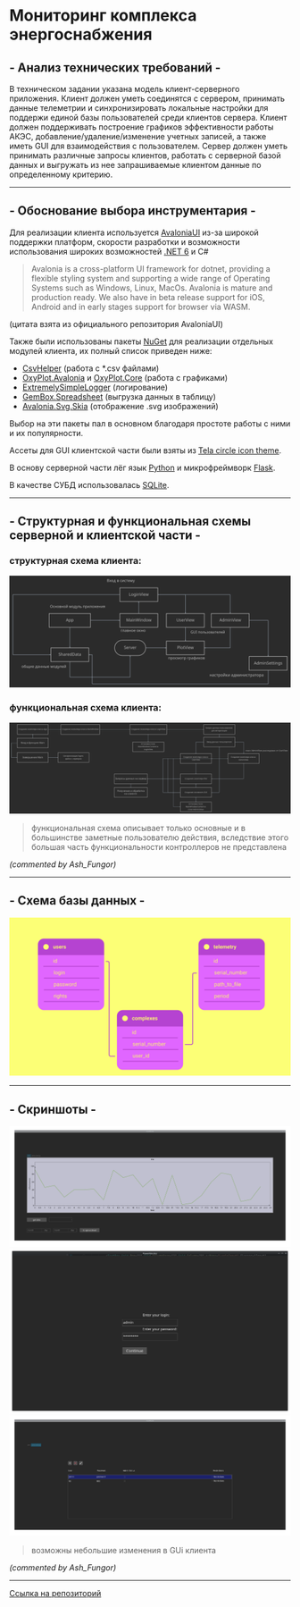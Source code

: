 # Мониторинг комплекса энергоснабжения

## - Анализ технических требований -

В техническом задании указана модель клиент-серверного приложения. Клиент должен уметь соединятся с сервером, принимать
данные телеметрии и синхронизировать локальные настройки для поддержи единой базы пользователей среди клиентов сервера.
Клиент должен поддерживать построение графиков эффективности работы АКЭС, добавление/удаление/изменение учетных записей,
а также иметь GUI для взаимодействия с пользователем. Сервер должен уметь принимать различные запросы клиентов, работать
с серверной базой данных и выгружать из нее запрашиваемые клиентом данные по определенному критерию.
***

## - Обоснование выбора инструментария -

Для реализации клиента используется [AvaloniaUI](https://avaloniaui.net/) из-за широкой поддержки платформ, скорости
разработки и возможности использования широких возможностей [.NET 6](https://dotnet.microsoft.com/en-us/) и C#
> Avalonia is a cross-platform UI framework for dotnet, providing a flexible styling system and supporting a wide range of Operating Systems such as Windows, Linux, MacOs. Avalonia is mature and production ready. We also have in beta release support for iOS, Android and in early stages support for browser via WASM.

(цитата взята из официального репозитория AvaloniaUI)

Также были использованы пакеты [NuGet](https://www.nuget.org/) для реализации отдельных модулей клиента, их полный
список приведен ниже:

- [CsvHelper](https://www.nuget.org/packages/CsvHelper) (работа с *.csv файлами)
- [OxyPlot.Avalonia](https://www.nuget.org/packages/OxyPlot.Avalonia)
  и [OxyPlot.Core](https://www.nuget.org/packages/OxyPlot.Core) (работа с графиками)
- [ExtremelySimpleLogger](https://www.nuget.org/packages/ExtremelySimpleLogger) (логирование)
- [GemBox.Spreadsheet](https://www.nuget.org/packages/GemBox.Spreadsheet) (выгрузка данных в таблицу)
- [Avalonia.Svg.Skia](https://www.nuget.org/packages/Avalonia.Svg) (отображение .svg изображений)

Выбор на эти пакеты пал в основном благодаря простоте работы с ними и их популярности.

Ассеты для GUI клиентской части были взяты
из [Tela circle icon theme](https://github.com/vinceliuice/Tela-circle-icon-theme).

В основу серверной части лёг язык [Python](https://www.python.org) и
микрофреймворк [Flask](https://flask.palletsprojects.com/en/2.0.x/).

В качестве СУБД использовалась [SQLite](https://www.sqlite.org/index.html).

***

## - Структурная и функциональная схемы серверной и клиентской части -

### структурная схема клиента:

![](github/struct-diagram.png "клиент")

### функциональная схема клиента:

![](github/func-diagram.png "клиент")
> функциональная схема описывает только основные и
> в большинстве заметные пользователю действия, вследствие этого
> большая часть функциональности контроллеров не представлена

_(commented by Ash_Fungor)_
***

## - Схема базы данных -

![](github/database-schema.png "база данных")
***

## - Скриншоты -

![](github/plot-view-screenshot.png "графики")
![](github/login-screenshot.png "вход")
![](github/admin-tab-screenshot.png "вкладка администратора")
> возможны небольшие изменения в GUi клиента

_(commented by Ash_Fungor)_
***

[Ссылка на репозиторий](https://github.com/AshFungor/PowerMonitor)
